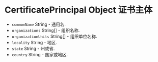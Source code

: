 # CertificatePrincipal Object 证书主体

* `commonName` String - 通用名.
* `organizations` String[] - 组织名称.
* `organizationUnits` String[] - 组织单位名称.
* `locality` String - 地区.
* `state` String - 州或省.
* `country` String - 国家或地区.